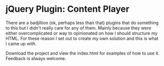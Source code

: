 # jQuery Plugin: Content Player

There are a badjillion (ok, perhaps less than that) plugins that do something to this but I didn't really care for any of them. Mainly because they were either overcomplicated or way to opinionated on how I should structure my HTML. For these reason I set out to create my own solution and this is what I came up with.

Download the project and view the index.html for examples of how to use it. Feedback is always welcome.